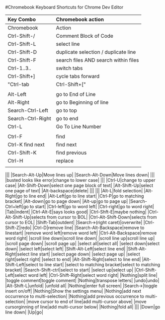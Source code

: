 #Chromebook Keyboard Shortcuts for Chrome Dev Editor

| Key Combo| Chromebook action              |
|:-------------------------------|:------------------------------|
|Chromebook|Action|
|Ctrl-Shift-/|Comment Block of Code|
|Ctrl-Shift-L|select line|
|Ctrl-Shift-D|duplicate selection / duplicate line|
|Ctrl-Shift-F|search files AND search within files|
|Ctrl-1..3..|switch tabs|
|Ctrl-Shift+]|cycle tabs forward|
|"Ctrl-tab| Ctrl-Shift+["|cycle tabs backwards|
|||
|Alt-Left|go to End of Line|
|Alt-Right|go to Beginning of line|
|Search-Ctrl-Left|go to top|
|Search-Ctrl-Right|go to end|
|Ctrl-L|Go To Line Number|
|||
|Ctrl-F|find|
|Ctrl-K find next|find next|
|Ctrl-Shift-K|find previous|
|Ctrl-H|replace|
|||

|||
|Search-Alt-Up|Move lines up|
|Search-Alt-Down|Move lines down|
|||
|busted looks like error|change to lower case|
|||
|Ctrl-U|change to upper case|
|Alt-Shift-Down|select one page block of text|
|Alt-Shift-Up|select one page of text|
|Alt-backspace|delete|
|||
|||
|Alt-L|fold selection|
|Alt-Right|go to line end|
|Alt-Left|go to line start|
|Ctrl-P|go to matching bracket|
|Alt-down|go to page down|
|Alt-up|go to page up|
|Search-Ctrl+left|go to start|
|Ctrl-left|go to word left|
|Ctrl-right|go to word right|
|Tab|indent|
|Ctrl-Alt-E|says looks good|
|Ctrl-Shft-E|maybe nothing|
|Ctrl-Alt-Shift-Up|selects from cursor to BOL|
|Ctrl-Alt-Shift-Down|selects from cursor to EOL|
|Shift-Tab|outdent|
|Search->(right caret)|overwrite|
|Ctrl-Shift-Z|redo|
|Ctrl-D|remove line|
|Search-Alt-Backspace|remove to linestart|
|remove word left|remove word left|
|Ctrl-Alt-Backspace|remove word right|
|scroll line down|scroll line down|
|scroll line up|scroll line up|
|scroll page down|
|scroll page up|
|select all|select all|
|select down|select down|
|select left|select left|
|Shift-Alt-Left|select line end|
|Shift-Alt-Right|select line start|
|select page down|
|select page up|
|select right|select right|
|select to end|
|Alt-Shift-Right|select to line end|
|Alt-Shift-Left|select to line start|
|select to matching bracket|select to matching bracket|
|Search-Shift-ctrl|select to start|
|select up|select up|
|Ctrl-Shift-Left|select word left|
|Ctrl-Shift-Right|select word right|
|Nothing|split line|
|toggle comment|toggle comment|
|Nothing|transpose letters|
|undo|undo|
|Alt-Shift-L|unfold|
|unfold all|
|Nothing|enter full screen|
|Search->|toggle insert on/off|
|Nothing|Show the settings menu|
|Nothing|add next occurrence to multi-selection|
|Nothing|add previous occurrence to multi-selection|
|move cursor to end of line|add multi-cursor above|
|move cursorginning of line|add multi-cursor below|
|Nothing|fold all|
|||
|Down|go line down|
|Up|go|
